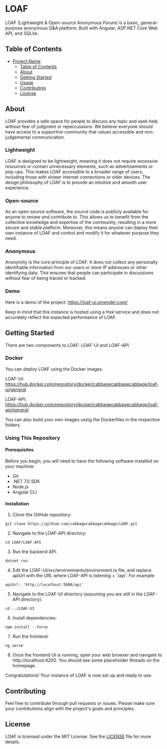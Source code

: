 # LOAF

LOAF (Lightweight & Open-source Anonymous Forum) is a basic, general-purpose anonymous Q&A platform. Built with Angular, ASP.NET Core Web API, and SQLite.

## Table of Contents

- [Project Name](#project-name)
  - [Table of Contents](#table-of-contents)
  - [About](#about)
  - [Getting Started](#getting-started)
  - [Usage](#usage)
  - [Contributing](#contributing)
  - [License](#license)

## About

LOAF provides a safe space for people to discuss any topic and seek help without fear of judgment or repercussions. We believe everyone should have access to a supportive community that values accessible and non-judgemental communication.

### Lightweight
LOAF is designed to be lightweight, meaning it does not require excessive resources or contain unnecessary elements, such as advertisements or pop-ups. This makes LOAF accessible to a broader range of users, including those with slower internet connections or older devices. The design philosophy of LOAF is to provide an intuitive and smooth user experience.

### Open-source
As an open-source software, the source code is publicly available for anyone to review and contribute to. This allows us to benefit from the collective knowledge and expertise of the community, resulting in a more secure and stable platform. Moreover, this means anyone can deploy their own instance of LOAF and control and modify it for whatever purpose they need.

### Anonymous
Anonymity is the core principle of LOAF. It does not collect any personally identifiable information from our users or store IP addresses or other identifying data. This ensures that people can participate in discussions without fear of being traced or tracked.

### Demo

Here is a demo of the project: https://loaf-ui.onrender.com/

Keep in mind that this instance is hosted using a free service and does not accurately reflect the expected performance of LOAF.

## Getting Started

There are two components to LOAF: LOAF-UI and LOAF-API.

### Docker

You can deploy LOAF using the Docker images.

LOAF-UI: https://hub.docker.com/repository/docker/cabbagecabbagecabbage/loaf-ui/general

LOAF-API: https://hub.docker.com/repository/docker/cabbagecabbagecabbage/loaf-api/general

You can also build your own images using the Dockerfiles in the respective folders.

### Using This Repository

#### Prerequisites

Before you begin, you will need to have the following software installed on your machine:

- Git
- .NET 7.0 SDK
- Node.js
- Angular CLI

#### Installation

1. Clone the GitHub repository:

```console
git clone https://github.com/cabbagecabbagecabbage/LOAF.git
```

2. Navigate to the LOAF-API directory:

```console
cd LOAF/LOAF-API
```

3. Run the backend API:

```console
dotnet run
```

4. Edit the LOAF-UI/src/environments/environment.ts file, and replace apiUrl with the URL where LOAF-API is listening + '/api'. For example:

```console
apiUrl: 'http://localhost:5000/api'
```

5. Navigate to the LOAF-UI directory (assuming you are still in the LOAF-API directory):

```console
cd ../LOAF-UI
```

6. Install dependencies:

```console
npm install --force
```

7. Run the frontend:

```console
ng serve
```

8. Once the frontend UI is running, open your web browser and navigate to http://localhost:4200. You should see some placeholder threads on the homepage.

Congratulations! Your instance of LOAF is now set up and ready to use.

## Contributing

Feel free to contribute through pull requests or issues. Please make sure your contributions align with the project's goals and principles.

## License

LOAF is licensed under the MIT License. See the [LICENSE](https://github.com/cabbagecabbagecabbage/LOAF/blob/master/LICENSE) file for more details.